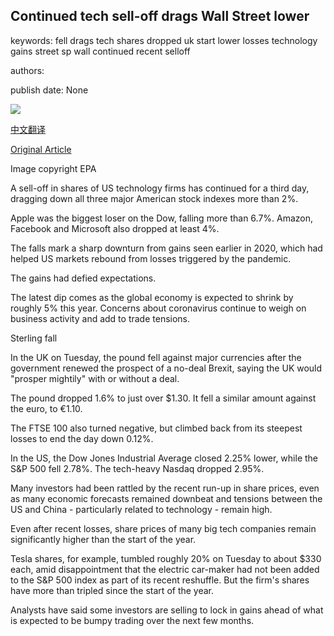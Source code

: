 ## Continued tech sell-off drags Wall Street lower

keywords: fell drags tech shares dropped uk start lower losses technology gains street sp wall continued recent selloff

authors: 

publish date: None

![](https://ichef.bbci.co.uk/news/1024/branded_news/B48B/production/_114291264_tv063156402.jpg)

[中文翻译](Continued%20tech%20sell-off%20drags%20Wall%20Street%20lower_zh.md)

[Original Article](https://www.bbc.com/news/business-54069083)

Image copyright EPA

A sell-off in shares of US technology firms has continued for a third day, dragging down all three major American stock indexes more than 2%.

Apple was the biggest loser on the Dow, falling more than 6.7%. Amazon, Facebook and Microsoft also dropped at least 4%.

The falls mark a sharp downturn from gains seen earlier in 2020, which had helped US markets rebound from losses triggered by the pandemic.

The gains had defied expectations.

The latest dip comes as the global economy is expected to shrink by roughly 5% this year. Concerns about coronavirus continue to weigh on business activity and add to trade tensions.

Sterling fall

In the UK on Tuesday, the pound fell against major currencies after the government renewed the prospect of a no-deal Brexit, saying the UK would "prosper mightily" with or without a deal.

The pound dropped 1.6% to just over $1.30. It fell a similar amount against the euro, to €1.10.

The FTSE 100 also turned negative, but climbed back from its steepest losses to end the day down 0.12%.

In the US, the Dow Jones Industrial Average closed 2.25% lower, while the S&P 500 fell 2.78%. The tech-heavy Nasdaq dropped 2.95%.

Many investors had been rattled by the recent run-up in share prices, even as many economic forecasts remained downbeat and tensions between the US and China - particularly related to technology - remain high.

Even after recent losses, share prices of many big tech companies remain significantly higher than the start of the year.

Tesla shares, for example, tumbled roughly 20% on Tuesday to about $330 each, amid disappointment that the electric car-maker had not been added to the S&P 500 index as part of its recent reshuffle. But the firm's shares have more than tripled since the start of the year.

Analysts have said some investors are selling to lock in gains ahead of what is expected to be bumpy trading over the next few months.